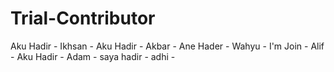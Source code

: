 # Trial-Contributor
Aku Hadir - Ikhsan -
Aku Hadir - Akbar -
Ane Hader - Wahyu -
I'm Join - Alif - 
Aku Hadir - Adam -
saya hadir - adhi -


